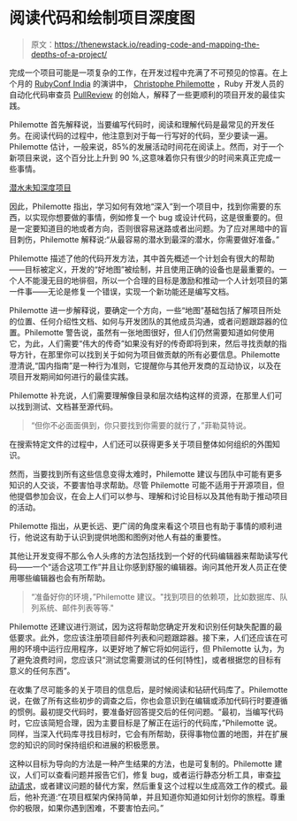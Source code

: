 # 阅读代码和绘制项目深度图

> 原文：<https://thenewstack.io/reading-code-and-mapping-the-depths-of-a-project/>

完成一个项目可能是一项复杂的工作，在开发过程中充满了不可预见的惊喜。在上个月的 [RubyConf India](http://rubyconfindia.org/) 的演讲中， [Christophe Philemotte](https://twitter.com/_toch) ，Ruby 开发人员的自动化代码审查员 [PullReview](https://www.pullreview.com/) 的创始人，解释了一些更顺利的项目开发的最佳实践。

Philemotte 首先解释说，当要编写代码时，阅读和理解代码是最常见的开发任务。在阅读代码的过程中，他注意到对于每一行写好的代码，至少要读一遍。Philemotte 估计，一般来说，85%的发展活动时间花在阅读上。然而，对于一个新项目来说，这个百分比上升到 90 %,这意味着你只有很少的时间来真正完成一些事情。

[潜水未知深度项目](https://thenewstack.simplecast.com/episodes/diving-unknown-depths-of-project)

因此，Philemotte 指出，学习如何有效地“深入”到一个项目中，找到你需要的东西，以实现你想要做的事情，例如修复一个 bug 或设计代码，这是很重要的。但是一定要知道目的地或者方向，否则很容易迷路或者出问题。为了应对黑暗中的盲目刺伤，Philemotte 解释说:“从最容易的潜水到最深的潜水，你需要做好准备。”

Philemotte 描述了他的代码开发方法，其中首先概述一个计划会有很大的帮助——目标被定义，开发的“好地图”被绘制，并且使用正确的设备也是最重要的。一个人不能漫无目的地徘徊，所以一个合理的目标是激励和推动一个人计划项目的第一件事——无论是修复一个错误，实现一个新功能还是编写文档。

Philemotte 进一步解释说，要确定一个方向，一些“地图”基础包括了解项目所处的位置、任何介绍性文档、如何与开发团队的其他成员沟通，或者问题跟踪器的位置。Philemotte 警告说，虽然有一张地图很好，但人们仍然需要知道如何使用它，为此，人们需要“伟大的传奇”如果没有好的传奇即将到来，然后寻找贡献的指导方针，在那里你可以找到关于如何为项目做贡献的所有必要信息。Philemotte 澄清说,“国内指南”是一种行为准则，它提醒你与其他开发商的互动协议，以及在项目开发期间如何进行的最佳实践。

Philemotte 补充说，人们需要理解像目录和层次结构这样的资源，在那里人们可以找到测试、文档甚至源代码。

> “但你不必面面俱到，你只要找到你需要的就行了，”菲勒莫特说。

在搜索特定文件的过程中，人们还可以获得更多关于项目整体如何组织的外围知识。

然而，当要找到所有这些信息变得太难时，Philemotte 建议与团队中可能有更多知识的人交谈，不要害怕寻求帮助。尽管 Philemotte 可能不适用于开源项目，但他提倡参加会议，在会上人们可以参与、理解和讨论目标以及其他有助于推动项目的活动。

Philemotte 指出，从更长远、更广阔的角度来看这个项目也有助于事情的顺利进行，他说这有助于认识到提供地图和图例对他人有益的重要性。

其他让开发变得不那么令人头疼的方法包括找到一个好的代码编辑器来帮助读写代码——一个“适合这项工作”并且让你感到舒服的编辑器。询问其他开发人员正在使用哪些编辑器也会有所帮助。

> “准备好你的环境，”Philemotte 建议。"找到项目的依赖项，比如数据库、队列系统、邮件列表等等."

Philemotte 还建议进行测试，因为这将帮助您确定开发和识别任何缺失配置的最低要求。此外，您应该注册项目邮件列表和问题跟踪器。接下来，人们还应该在可用的环境中运行应用程序，以更好地了解它将如何运行，但 Philemotte 认为，为了避免浪费时间，您应该只“测试您需要测试的任何[特性]，或者根据您的目标有意义的任何东西”。

在收集了尽可能多的关于项目的信息后，是时候阅读和钻研代码库了。Philemotte 说，在做了所有这些初步的调查之后，你也会意识到在编辑或添加代码行时要遵循的惯例。最初提交代码时，要准备好回答提交后的任何问题。“最初，当编写代码时，它应该简短合理，因为主要目标是了解正在运行的代码库，”Philemotte 说。同样，当深入代码库寻找目标时，它会有所帮助，获得事物位置的地图，并在扩展您的知识的同时保持组织和进展的积极愿景。

这种以目标为导向的方法是一种产生结果的方法，也是可复制的。Philemotte 建议，人们可以查看问题并报告它们，修复 bug，或者运行静态分析工具，审查[拉动请求](https://help.github.com/articles/using-pull-requests/)，或者建议问题的替代方案，然后重复这个过程以生成高效工作的模式。最后，他补充道:“在项目框架内保持简单，并且知道你知道如何计划你的旅程。尊重你的极限，如果你遇到困难，不要害怕去问。”

<svg xmlns:xlink="http://www.w3.org/1999/xlink" viewBox="0 0 68 31" version="1.1"><title>Group</title> <desc>Created with Sketch.</desc></svg>